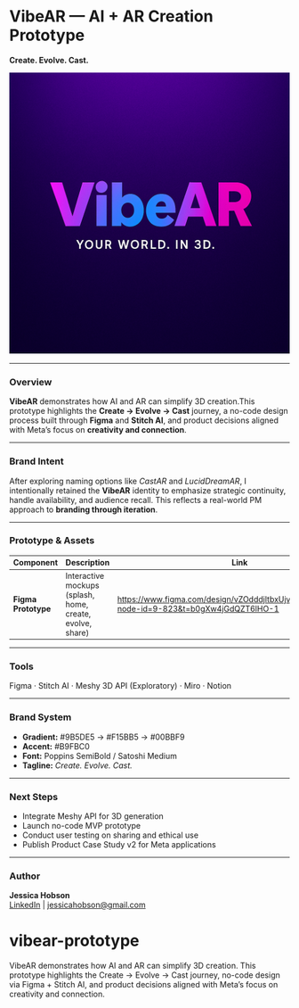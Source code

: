 # VibeAR — AI + AR Creation Prototype  
**Create. Evolve. Cast.**

![VibeAR Logo](assets/Vibear_logo.png)

---

### Overview
**VibeAR** demonstrates how AI and AR can simplify 3D creation.This prototype highlights the **Create → Evolve → Cast** journey, a no-code design process built through **Figma** and **Stitch AI**, and product decisions aligned with Meta’s focus on **creativity and connection**.

---

### Brand Intent
After exploring naming options like *CastAR* and *LucidDreamAR*, I intentionally retained the **VibeAR** identity to emphasize strategic continuity, handle availability, and audience recall. This reflects a real-world PM approach to **branding through iteration**.

---

### Prototype & Assets
| Component | Description | Link |
|------------|--------------|------|
| **Figma Prototype** | Interactive mockups (splash, home, create, evolve, share) |https://www.figma.com/design/vZOdddjltbxUjvKpd9Sekk/VibeAR?node-id=9-823&t=b0gXw4jGdQZT6lHO-1|


---

### Tools
Figma · Stitch AI · Meshy 3D API (Exploratory) · Miro · Notion  

---

### Brand System
- **Gradient:** #9B5DE5 → #F15BB5 → #00BBF9  
- **Accent:** #B9FBC0  
- **Font:** Poppins SemiBold / Satoshi Medium  
- **Tagline:** *Create. Evolve. Cast.*  

---

### Next Steps
- Integrate Meshy API for 3D generation  
- Launch no-code MVP prototype  
- Conduct user testing on sharing and ethical use  
- Publish Product Case Study v2 for Meta applications  

---

### Author
**Jessica Hobson**  
[LinkedIn](https://www.linkedin.com/in/jessicahobson) | [jessicahobson@gmail.com](mailto:jessicahobson@gmail.com)
# vibear-prototype
VibeAR demonstrates how AI and AR can simplify 3D creation. This prototype highlights the Create → Evolve → Cast journey, no-code design via Figma + Stitch AI, and product decisions aligned with Meta’s focus on creativity and connection.
